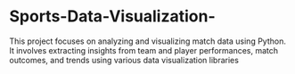 # Sports-Data-Visualization-
  This project focuses on analyzing and visualizing match data using Python. It involves extracting insights from team and player performances, match outcomes, and trends using various data visualization libraries
